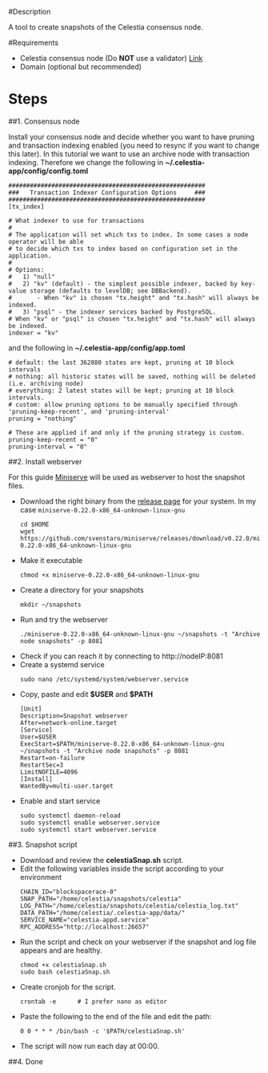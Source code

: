 #Description

A tool to create snapshots of the Celestia consensus node.

#Requirements

- Celestia consensus node (Do **NOT** use a validator) [Link](https://docs.celestia.org/nodes/consensus-full-node/#setting-up-a-consensus-full-node)
- Domain (optional but recommended)

# Steps

##1. Consensus node

Install your consensus node and decide whether you want to have pruning and transaction indexing enabled (you need to resync if you want to change this later). In this tutorial we want to use an archive node with transaction indexing. Therefore we change the following in **~/.celestia-app/config/config.toml**

```
#######################################################
###   Transaction Indexer Configuration Options     ###
#######################################################
[tx_index]

# What indexer to use for transactions
#
# The application will set which txs to index. In some cases a node operator will be able
# to decide which txs to index based on configuration set in the application.
#
# Options:
#   1) "null"
#   2) "kv" (default) - the simplest possible indexer, backed by key-value storage (defaults to levelDB; see DBBackend).
# 		- When "kv" is chosen "tx.height" and "tx.hash" will always be indexed.
#   3) "psql" - the indexer services backed by PostgreSQL.
# When "kv" or "psql" is chosen "tx.height" and "tx.hash" will always be indexed.
indexer = "kv"

```

and the following in **~/.celestia-app/config/app.toml**

```
# default: the last 362880 states are kept, pruning at 10 block intervals
# nothing: all historic states will be saved, nothing will be deleted (i.e. archiving node)
# everything: 2 latest states will be kept; pruning at 10 block intervals.
# custom: allow pruning options to be manually specified through 'pruning-keep-recent', and 'pruning-interval'
pruning = "nothing"

# These are applied if and only if the pruning strategy is custom.
pruning-keep-recent = "0"
pruning-interval = "0"

```

##2. Install webserver

For this guide [Miniserve](https://github.com/svenstaro/miniserve) will be used as webserver to host the snapshot files.

- Download the right binary from the [release page]([https://](https://github.com/svenstaro/miniserve/releases)) for your system. In my case `miniserve-0.22.0-x86_64-unknown-linux-gnu`
    ```
    cd $HOME
    wget https://github.com/svenstaro/miniserve/releases/download/v0.22.0/miniserve-0.22.0-x86_64-unknown-linux-gnu
    ```
- Make it executable
  ```
  chmod +x miniserve-0.22.0-x86_64-unknown-linux-gnu
  ```
- Create a directory for your snapshots 
  ```
  mkdir ~/snapshots
  ```
- Run and try the webserver 
    ```
    ./miniserve-0.22.0-x86_64-unknown-linux-gnu ~/snapshots -t "Archive node snapshots" -p 8081
    ```
- Check if you can reach it by connecting to http://nodeIP:8081
- Create a systemd service
  ```
  sudo nano /etc/systemd/system/webserver.service
  ```
- Copy, paste and edit **\$USER** and **\$PATH**
    ```
    [Unit]
    Description=Snapshot webserver
    After=network-online.target
    [Service]
    User=$USER
    ExecStart=$PATH/miniserve-0.22.0-x86_64-unknown-linux-gnu ~/snapshots -t "Archive node snapshots" -p 8081
    Restart=on-failure
    RestartSec=3
    LimitNOFILE=4096
    [Install]
    WantedBy=multi-user.target
    ```
- Enable and start service
  ```
  sudo systemctl daemon-reload
  sudo systemctl enable webserver.service
  sudo systemctl start webserver.service
  ```


##3. Snapshot script

- Download and review the **celestiaSnap.sh** script.
- Edit the following variables inside the script according to your environment 
  ```
  CHAIN_ID="blockspacerace-0"
  SNAP_PATH="/home/celestia/snapshots/celestia"
  LOG_PATH="/home/celestia/snapshots/celestia/celestia_log.txt"
  DATA_PATH="/home/celestia/.celestia-app/data/"
  SERVICE_NAME="celestia-appd.service"
  RPC_ADDRESS="http://localhost:26657"
  ```
- Run the script and check on your webserver if the snapshot and log file appears and are healthy.
  ```
  chmod +x celestiaSnap.sh
  sudo bash celestiaSnap.sh
- Create cronjob for the script.
  ```
  crontab -e      # I prefer nano as editor
  ```
- Paste the following to the end of the file and edit the path:
  ```
  0 0 * * * /bin/bash -c '$PATH/celestiaSnap.sh'
  ```
- The script will now run each day at 00:00.

##4. Done